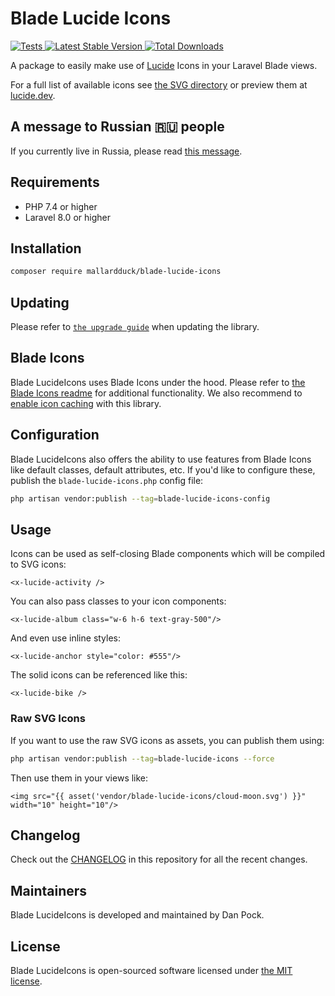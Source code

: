 # Blade Lucide Icons

<a href="https://github.com/mallardduck/blade-lucide-icons/actions?query=workflow%3ATests">
    <img src="https://github.com/mallardduck/blade-lucide-icons/actions/workflows/tests.yml/badge.svg?branch=main" alt="Tests">
</a>
<a href="https://packagist.org/packages/mallardduck/blade-lucide-icons">
    <img src="https://img.shields.io/packagist/v/mallardduck/blade-lucide-icons" alt="Latest Stable Version">
</a>
<a href="https://packagist.org/packages/mallardduck/blade-lucide-icons">
    <img src="https://img.shields.io/packagist/dt/mallardduck/blade-lucide-icons" alt="Total Downloads">
</a>

A package to easily make use of [Lucide](https://github.com/lucide-icons/lucide) Icons in your Laravel Blade views.

For a full list of available icons see [the SVG directory](resources/svg) or preview them at [lucide.dev](https://lucide.dev/).

## A message to Russian 🇷🇺 people

If you currently live in Russia, please read [this message](./ToRussianPeople.md).

## Requirements

- PHP 7.4 or higher
- Laravel 8.0 or higher

## Installation

```bash
composer require mallardduck/blade-lucide-icons
```

## Updating

Please refer to [`the upgrade guide`](UPGRADE.md) when updating the library.

## Blade Icons

Blade LucideIcons uses Blade Icons under the hood. Please refer to [the Blade Icons readme](https://github.com/blade-ui-kit/blade-icons) for additional functionality. We also recommend to [enable icon caching](https://github.com/blade-ui-kit/blade-icons#caching) with this library.

## Configuration

Blade LucideIcons also offers the ability to use features from Blade Icons like default classes, default attributes, etc. If you'd like to configure these, publish the `blade-lucide-icons.php` config file:

```bash
php artisan vendor:publish --tag=blade-lucide-icons-config
```

## Usage

Icons can be used as self-closing Blade components which will be compiled to SVG icons:

```blade
<x-lucide-activity />
```

You can also pass classes to your icon components:

```blade
<x-lucide-album class="w-6 h-6 text-gray-500"/>
```

And even use inline styles:

```blade
<x-lucide-anchor style="color: #555"/>
```

The solid icons can be referenced like this:

```blade
<x-lucide-bike />
```

### Raw SVG Icons

If you want to use the raw SVG icons as assets, you can publish them using:

```bash
php artisan vendor:publish --tag=blade-lucide-icons --force
```

Then use them in your views like:

```blade
<img src="{{ asset('vendor/blade-lucide-icons/cloud-moon.svg') }}" width="10" height="10"/>
```

## Changelog

Check out the [CHANGELOG](CHANGELOG.md) in this repository for all the recent changes.

## Maintainers

Blade LucideIcons is developed and maintained by Dan Pock.

## License

Blade LucideIcons is open-sourced software licensed under [the MIT license](LICENSE.md).
